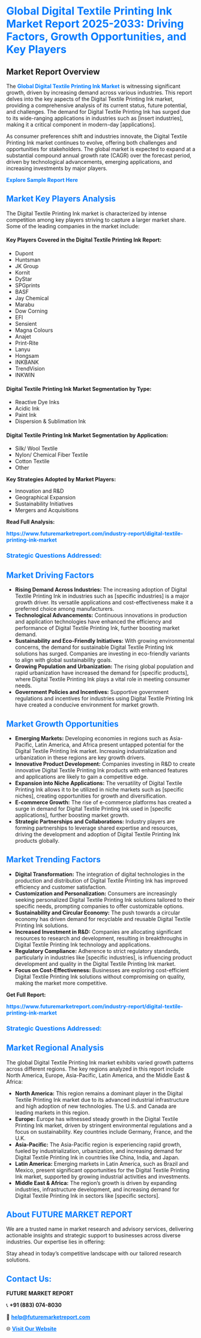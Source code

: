 <h1 style="color: #007BFF;">Global Digital Textile Printing Ink Market Report 2025-2033: Driving Factors, Growth Opportunities, and Key Players</h1>

<section id="overview">
<h2>Market Report Overview</h2>
<p>The <a href="https://www.futuremarketreport.com/industry-report/digital-textile-printing-ink-market" style="color: #007BFF; text-decoration: none;"><strong>Global Digital Textile Printing Ink Market</strong></a> is witnessing significant growth, driven by increasing demand across various industries. This report delves into the key aspects of the Digital Textile Printing Ink market, providing a comprehensive analysis of its current status, future potential, and challenges. The demand for Digital Textile Printing Ink has surged due to its wide-ranging applications in industries such as [insert industries], making it a critical component in modern-day [applications].</p>
<p>As consumer preferences shift and industries innovate, the Digital Textile Printing Ink market continues to evolve, offering both challenges and opportunities for stakeholders. The global market is expected to expand at a substantial compound annual growth rate (CAGR) over the forecast period, driven by technological advancements, emerging applications, and increasing investments by major players.</p>
</section>

<section id="overview">
<p><a href="https://www.futuremarketreport.com/request-sample/reportId=86624" style="color: #007BFF; text-decoration: none;"><strong>Explore Sample Report Here</strong></a></p>
</section>

<section id="key-players">
<h2 style="color: #007BFF;">Market Key Players Analysis</h2>
<p>The Digital Textile Printing Ink market is characterized by intense competition among key players striving to capture a larger market share. Some of the leading companies in the market include:</p>
<h4>Key Players Covered in the Digital Textile Printing Ink Report:</h4>
<ul><li>Dupont</li><li>Huntsman</li><li>JK Group</li><li>Kornit</li><li>DyStar</li><li>SPGprints</li><li>BASF</li><li>Jay Chemical</li><li>Marabu</li><li>Dow Corning</li><li>EFI</li><li>Sensient</li><li>Magna Colours</li><li>Anajet</li><li>Print-Rite</li><li>Lanyu</li><li>Hongsam</li><li>INKBANK</li><li>TrendVision</li><li>INKWIN</li></ul>
<h4>Digital Textile Printing Ink Market Segmentation by Type:</h4>
<ul><li>Reactive Dye Inks</li><li>Acidic Ink</li><li>Paint Ink</li><li>Dispersion &amp; Sublimation Ink</li></ul>

<h4>Digital Textile Printing Ink Market Segmentation by Application:</h4>
<ul><li>Silk/ Wool Textile</li><li>Nylon/ Chemical Fiber Textile</li><li>Cotton Textile</li><li>Other</li></ul>
<p><strong>Key Strategies Adopted by Market Players:</strong></p>
<ul>
<li>Innovation and R&D</li>
<li>Geographical Expansion</li>
<li>Sustainability Initiatives</li>
<li>Mergers and Acquisitions</li>
</ul>
</section>

<section>
<p><strong>Read Full Analysis: </strong></p><a href="https://www.futuremarketreport.com/industry-report/digital-textile-printing-ink-market" style="color: #007BFF; text-decoration: none;"><strong>https://www.futuremarketreport.com/industry-report/digital-textile-printing-ink-market</strong></a>
<h3 style="color: #007BFF;">Strategic Questions Addressed:</h3>
</section>

<section id="driving-factors">
<h2 style="color: #007BFF;">Market Driving Factors</h2>
<ul>
<li><strong>Rising Demand Across Industries:</strong> The increasing adoption of Digital Textile Printing Ink in industries such as [specific industries] is a major growth driver. Its versatile applications and cost-effectiveness make it a preferred choice among manufacturers.</li>
<li><strong>Technological Advancements:</strong> Continuous innovations in production and application technologies have enhanced the efficiency and performance of Digital Textile Printing Ink, further boosting market demand.</li>
<li><strong>Sustainability and Eco-Friendly Initiatives:</strong> With growing environmental concerns, the demand for sustainable Digital Textile Printing Ink solutions has surged. Companies are investing in eco-friendly variants to align with global sustainability goals.</li>
<li><strong>Growing Population and Urbanization:</strong> The rising global population and rapid urbanization have increased the demand for [specific products], where Digital Textile Printing Ink plays a vital role in meeting consumer needs.</li>
<li><strong>Government Policies and Incentives:</strong> Supportive government regulations and incentives for industries using Digital Textile Printing Ink have created a conducive environment for market growth.</li>
</ul>
</section>

<section id="growth-opportunities">
<h2 style="color: #007BFF;">Market Growth Opportunities</h2>
<ul>
<li><strong>Emerging Markets:</strong> Developing economies in regions such as Asia-Pacific, Latin America, and Africa present untapped potential for the Digital Textile Printing Ink market. Increasing industrialization and urbanization in these regions are key growth drivers.</li>
<li><strong>Innovative Product Development:</strong> Companies investing in R&D to create innovative Digital Textile Printing Ink products with enhanced features and applications are likely to gain a competitive edge.</li>
<li><strong>Expansion into Niche Applications:</strong> The versatility of Digital Textile Printing Ink allows it to be utilized in niche markets such as [specific niches], creating opportunities for growth and diversification.</li>
<li><strong>E-commerce Growth:</strong> The rise of e-commerce platforms has created a surge in demand for Digital Textile Printing Ink used in [specific applications], further boosting market growth.</li>
<li><strong>Strategic Partnerships and Collaborations:</strong> Industry players are forming partnerships to leverage shared expertise and resources, driving the development and adoption of Digital Textile Printing Ink products globally.</li>
</ul>
</section>

<section id="trending-factors">
<h2 style="color: #007BFF;">Market Trending Factors</h2>
<ul>
<li><strong>Digital Transformation:</strong> The integration of digital technologies in the production and distribution of Digital Textile Printing Ink has improved efficiency and customer satisfaction.</li>
<li><strong>Customization and Personalization:</strong> Consumers are increasingly seeking personalized Digital Textile Printing Ink solutions tailored to their specific needs, prompting companies to offer customizable options.</li>
<li><strong>Sustainability and Circular Economy:</strong> The push towards a circular economy has driven demand for recyclable and reusable Digital Textile Printing Ink solutions.</li>
<li><strong>Increased Investment in R&D:</strong> Companies are allocating significant resources to research and development, resulting in breakthroughs in Digital Textile Printing Ink technology and applications.</li>
<li><strong>Regulatory Compliance:</strong> Adherence to strict regulatory standards, particularly in industries like [specific industries], is influencing product development and quality in the Digital Textile Printing Ink market.</li>
<li><strong>Focus on Cost-Effectiveness:</strong> Businesses are exploring cost-efficient Digital Textile Printing Ink solutions without compromising on quality, making the market more competitive.</li>
</ul>
</section>

<section>
<p><strong>Get Full Report: </strong></p><a href="https://www.futuremarketreport.com/industry-report/digital-textile-printing-ink-market" style="color: #007BFF; text-decoration: none;"><strong>https://www.futuremarketreport.com/industry-report/digital-textile-printing-ink-market</strong></a>
<h3 style="color: #007BFF;">Strategic Questions Addressed:</h3>
</section>


<section id="regional-analysis">
<h2 style="color: #007BFF;">Market Regional Analysis</h2>
<p>The global Digital Textile Printing Ink market exhibits varied growth patterns across different regions. The key regions analyzed in this report include North America, Europe, Asia-Pacific, Latin America, and the Middle East & Africa:</p>
<ul>
<li><strong>North America:</strong> This region remains a dominant player in the Digital Textile Printing Ink market due to its advanced industrial infrastructure and high adoption of new technologies. The U.S. and Canada are leading markets in this region.</li>
<li><strong>Europe:</strong> Europe has witnessed steady growth in the Digital Textile Printing Ink market, driven by stringent environmental regulations and a focus on sustainability. Key countries include Germany, France, and the U.K.</li>
<li><strong>Asia-Pacific:</strong> The Asia-Pacific region is experiencing rapid growth, fueled by industrialization, urbanization, and increasing demand for Digital Textile Printing Ink in countries like China, India, and Japan.</li>
<li><strong>Latin America:</strong> Emerging markets in Latin America, such as Brazil and Mexico, present significant opportunities for the Digital Textile Printing Ink market, supported by growing industrial activities and investments.</li>
<li><strong>Middle East & Africa:</strong> The region’s growth is driven by expanding industries, infrastructure development, and increasing demand for Digital Textile Printing Ink in sectors like [specific sectors].</li>
</ul>
</section>

<footer>
<h2 style="color: #007BFF;">About FUTURE MARKET REPORT</h2>
<p>We are a trusted name in market research and advisory services, delivering actionable insights and strategic support to businesses across diverse industries. Our expertise lies in offering:</p>

<p>Stay ahead in today’s competitive landscape with our tailored research solutions.</p>

<h2 style="color: #007BFF;">Contact Us:</h2>
<p><strong>FUTURE MARKET REPORT</strong></p>
<p>📞 <strong>+91 (883) 074-8030</strong></p>
<p>📧 <strong><a href="mailto:help@futuremarketreport.com" style="color: #007BFF;">help@futuremarketreport.com</a></strong></p>
<p>🌐 <strong><a href="https://www.futuremarketreport.com/" style="color: #007BFF;">Visit Our Website</a></strong></p>
</footer>